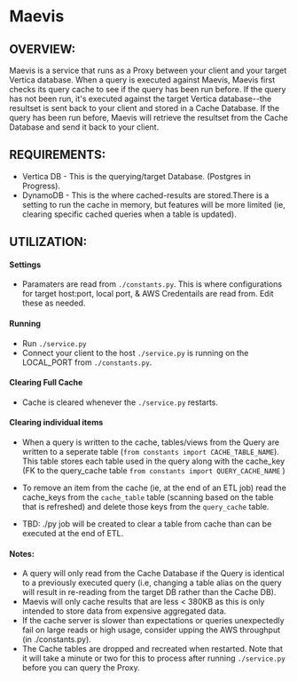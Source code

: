 # Maevis

## OVERVIEW:
  Maevis is a service that runs as a Proxy between your client and your target Vertica database. When a query is executed against Maevis, Maevis first checks its query cache to see if the query has been run before. 
  If the query has not been run, it's executed against the target Vertica database--the resultset is sent back to your client and stored in a Cache Database.
  If the query has been run before, Maevis will retrieve the resultset from the Cache Database and send it back to your client.

## REQUIREMENTS:
* Vertica DB - This is the querying/target Database. (Postgres in Progress).
* DynamoDB - This is the where cached-results are stored.There is a setting to run the cache in memory, but features will be more limited (ie, clearing specific cached queries when a table is updated).


## UTILIZATION:

#### Settings
* Paramaters are read from `./constants.py`. This is where configurations for target host:port, local port, & AWS Credentails are read from. Edit these as needed.

#### Running
* Run `./service.py`
* Connect your client to the host `./service.py` is running on the LOCAL_PORT from `./constants.py`.

#### Clearing Full Cache
* Cache is cleared whenever the `./service.py` restarts.

#### Clearing individual items
* When a query is written to the cache, tables/views from the Query are written to a seperate table (`from constants import CACHE_TABLE_NAME`). This table stores each table used in the query along with the cache_key (FK to the query_cache table `from constants import QUERY_CACHE_NAME` )

* To remove an item from the cache (ie, at the end of an ETL job) read the cache_keys from the `cache_table` table (scanning based on the table that is refreshed) and delete those keys from the `query_cache` table. 

* TBD: ./py job will be created to clear a table from cache than can be executed at the end of ETL.

#### Notes:
* A query will only read from the Cache Database if the Query is identical to a previously executed query (i.e, changing a table alias on the query will result in re-reading from the target DB rather than the Cache DB).
* Maevis will only cache results that are less < 380KB as this is only intended to store data from expensive aggregated data.
* If the cache server is slower than expectations or queries unexpectedly fail on large reads or high usage, consider upping the AWS throughput (in ./constants.py).
* The Cache tables are dropped and recreated when restarted. Note that it will take a minute or two for this to process after running `./service.py` before you can query the Proxy.
